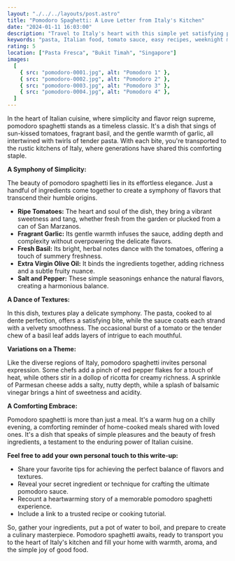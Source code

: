 ```yaml
---
layout: "./../../layouts/post.astro"
title: "Pomodoro Spaghetti: A Love Letter from Italy's Kitchen"
date: "2024-01-11 16:03:00"
description: "Travel to Italy's heart with this simple yet satisfying pomodoro spaghetti. Learn the secrets of achieving the perfect balance of fresh tomatoes, fragrant basil, and al dente pasta. A quick and delicious weeknight meal!"
keywords: "pasta, Italian food, tomato sauce, easy recipes, weeknight meals, comfort food, spaghetti, garlic, basil, cooking tips, vegetarian, fresh ingredients, authentic Italian"
rating: 5
location: ["Pasta Fresca", "Bukit Timah", "Singapore"]
images:
  [
    { src: "pomodoro-0001.jpg", alt: "Pomodoro 1" },
    { src: "pomodoro-0002.jpg", alt: "Pomodoro 2" },
    { src: "pomodoro-0003.jpg", alt: "Pomodoro 3" },
    { src: "pomodoro-0004.jpg", alt: "Pomodoro 4" },
  ]
---
```


In the heart of Italian cuisine, where simplicity and flavor reign supreme, pomodoro spaghetti stands as a timeless classic. It's a dish that sings of sun-kissed tomatoes, fragrant basil, and the gentle warmth of garlic, all intertwined with twirls of tender pasta. With each bite, you're transported to the rustic kitchens of Italy, where generations have shared this comforting staple.

**A Symphony of Simplicity:**

The beauty of pomodoro spaghetti lies in its effortless elegance. Just a handful of ingredients come together to create a symphony of flavors that transcend their humble origins.

- **Ripe Tomatoes:** The heart and soul of the dish, they bring a vibrant sweetness and tang, whether fresh from the garden or plucked from a can of San Marzanos.
- **Fragrant Garlic:** Its gentle warmth infuses the sauce, adding depth and complexity without overpowering the delicate flavors.
- **Fresh Basil:** Its bright, herbal notes dance with the tomatoes, offering a touch of summery freshness.
- **Extra Virgin Olive Oil:** It binds the ingredients together, adding richness and a subtle fruity nuance.
- **Salt and Pepper:** These simple seasonings enhance the natural flavors, creating a harmonious balance.

**A Dance of Textures:**

In this dish, textures play a delicate symphony. The pasta, cooked to al dente perfection, offers a satisfying bite, while the sauce coats each strand with a velvety smoothness. The occasional burst of a tomato or the tender chew of a basil leaf adds layers of intrigue to each mouthful.

**Variations on a Theme:**

Like the diverse regions of Italy, pomodoro spaghetti invites personal expression. Some chefs add a pinch of red pepper flakes for a touch of heat, while others stir in a dollop of ricotta for creamy richness. A sprinkle of Parmesan cheese adds a salty, nutty depth, while a splash of balsamic vinegar brings a hint of sweetness and acidity.

**A Comforting Embrace:**

Pomodoro spaghetti is more than just a meal. It's a warm hug on a chilly evening, a comforting reminder of home-cooked meals shared with loved ones. It's a dish that speaks of simple pleasures and the beauty of fresh ingredients, a testament to the enduring power of Italian cuisine.

**Feel free to add your own personal touch to this write-up:**

- Share your favorite tips for achieving the perfect balance of flavors and textures.
- Reveal your secret ingredient or technique for crafting the ultimate pomodoro sauce.
- Recount a heartwarming story of a memorable pomodoro spaghetti experience.
- Include a link to a trusted recipe or cooking tutorial.

So, gather your ingredients, put a pot of water to boil, and prepare to create a culinary masterpiece. Pomodoro spaghetti awaits, ready to transport you to the heart of Italy's kitchen and fill your home with warmth, aroma, and the simple joy of good food.
